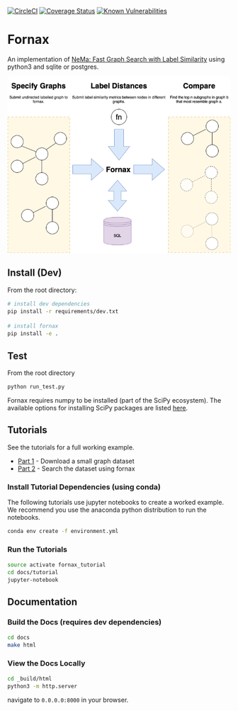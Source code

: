 [![CircleCI](https://circleci.com/gh/CDECatapult/fornax.svg?style=svg&circle-token=2110b6bc1d713698d241fd08ae60cd925e60062f)](https://circleci.com/gh/CDECatapult/fornax)
[![Coverage Status](https://coveralls.io/repos/github/CDECatapult/fornax/badge.svg?branch=master)](https://coveralls.io/github/CDECatapult/fornax?branch=master)
[![Known Vulnerabilities](https://snyk.io/test/github/CDECatapult/fornax/badge.svg)](https://snyk.io/test/github/CDECatapult/fornax/badge.svg)


# Fornax

An implementation of [NeMa: Fast Graph Search with Label Similarity](http://www.vldb.org/pvldb/vol6/p181-khan.pdf) using python3 and sqlite or postgres.

![FORNAX](./docs/img/fornax.png)

## Install (Dev)

From the root directory:

```bash
# install dev dependencies
pip install -r requirements/dev.txt

# install fornax
pip install -e .
``` 

## Test

From the root directory

```bash
python run_test.py
```

Fornax requires numpy to be installed (part of the SciPy ecosystem). 
The available options for installing SciPy packages are listed [here](https://scipy.org/install.html).

## Tutorials

See the tutorials for a full working example.

* [Part 1](docs/tutorial/tutorial1.ipynb) - Download a small graph dataset
* [Part 2](docs/tutorial/tutorial2.ipynb) - Search the dataset using fornax

### Install Tutorial Dependencies (using conda)

The following tutorials use jupyter notebooks to create a worked example.
We recommend you use the anaconda python distribution to run the notebooks.

```bash
conda env create -f environment.yml
```

### Run the Tutorials

```bash
source activate fornax_tutorial
cd docs/tutorial
jupyter-notebook
```

## Documentation

### Build the Docs (requires dev dependencies)

```bash
cd docs
make html
```

### View the Docs Locally

```bash
cd _build/html
python3 -m http.server
```

navigate to `0.0.0.0:8000` in your browser.
